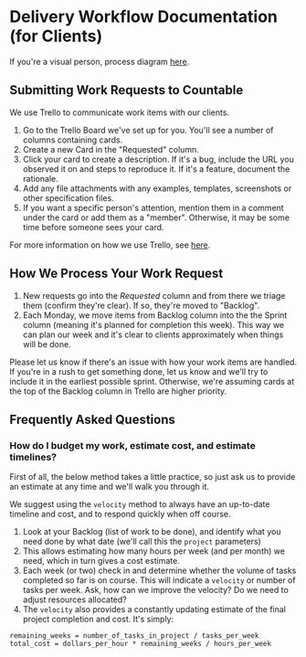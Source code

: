 # Delivery Workflow Documentation (for Clients)

If you're a visual person, process diagram [here](https://docs.google.com/drawings/d/1UkPeGGzKYWkCsZpkwWB_UJ3JjWJcoT4t8qSU8A0tsy4/edit?usp=sharing).

## Submitting Work Requests to Countable

We use Trello to communicate work items with our clients.

1. Go to the Trello Board we've set up for you. You'll see a number of columns containing cards.
2. Create a new Card in the "Requested" column.
3. Click your card to create a description. If it's a bug, include the URL you observed it on and steps to reproduce it. If it's a feature, document the rationale.
4. Add any file attachments with any examples, templates, screenshots or other specification files.
5. If you want a specific person's attention, mention them in a comment under the card or add them as a "member". Otherwise, it may be some time before someone sees your card.

For more information on how we use Trello, see [here](./TRELLO.md).

## How We Process Your Work Request

1. New requests go into the *Requested* column and from there we triage them (confirm they're clear). If so, they're moved to "Backlog".
2. Each Monday, we move items from Backlog column into the the Sprint column (meaning it's planned for completion this week). This way we can plan our week and it's clear to clients approximately when things will be done.

Please let us know if there's an issue with how your work items are handled. If you're in a rush to get something done, let us know and we'll try to include it in the earliest possible sprint. Otherwise, we're assuming cards at the top of the Backlog column in Trello are higher priority.

## Frequently Asked Questions ##

### How do I budget my work, estimate cost, and estimate timelines?

First of all, the below method takes a little practice, so just ask us to provide an estimate at any time and we'll walk you through it.

We suggest using the `velocity` method to always have an up-to-date timeline and cost, and to respond quickly when off course.

1. Look at your Backlog (list of work to be done), and identify what you need done by what date (we'll call this the `project` parameters)
2. This allows estimating how many hours per week (and per month) we need, which in turn gives a cost estimate.
3. Each week (or two) check in and determine whether the volume of tasks completed so far is on course. This will indicate a `velocity` or number of tasks per week. Ask, how can we improve the velocity? Do we need to adjust resources allocated?
4. The `velocity` also provides a constantly updating estimate of the final project completion and cost. It's simply:

```
remaining_weeks = number_of_tasks_in_project / tasks_per_week
total_cost = dollars_per_hour * remaining_weeks / hours_per_week
```

